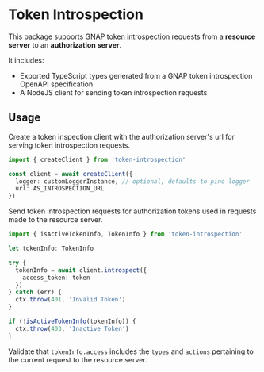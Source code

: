 # Token Introspection

This package supports [GNAP](https://datatracker.ietf.org/doc/html/draft-ietf-gnap-core-protocol) [token introspection](https://datatracker.ietf.org/doc/html/draft-ietf-gnap-resource-servers#section-3.3) requests from a **resource server** to an **authorization server**.

It includes:

- Exported TypeScript types generated from a GNAP token introspection OpenAPI specification
- A NodeJS client for sending token introspection requests

## Usage

Create a token inspection client with the authorization server's url for serving token introspection requests.

```ts
import { createClient } from 'token-introspection'

const client = await createClient({
  logger: customLoggerInstance, // optional, defaults to pino logger
  url: AS_INTROSPECTION_URL
})
```

Send token introspection requests for authorization tokens used in requests made to the resource server.

```ts
import { isActiveTokenInfo, TokenInfo } from 'token-introspection'

let tokenInfo: TokenInfo

try {
  tokenInfo = await client.introspect({
    access_token: token
  })
} catch (err) {
  ctx.throw(401, 'Invalid Token')
}

if (!isActiveTokenInfo(tokenInfo)) {
  ctx.throw(403, 'Inactive Token')
}
```

Validate that `tokenInfo.access` includes the `types` and `actions` pertaining to the current request to the resource server.
